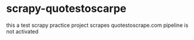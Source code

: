 # scrapy-quotestoscarpe
this a test scrapy practice project
scrapes quotestoscrape.com
pipeline is not activated
